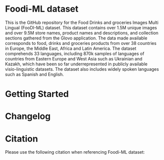 # Foodi-ML dataset

This is the GitHub repository for the Food Drinks and groceries Images Multi Lingual (FooDI-ML) dataset. This dataset contains over 1.5M unique images and over 9.5M store names, product names and descriptions, and collection sections gathered from the Glovo application. The data made available corresponds to food, drinks and groceries products from over 38 countries in Europe, the Middle East, Africa and Latin America. The dataset comprehends 33 languages, including 870k samples of languages of countries from Eastern Europe and West Asia such as Ukrainian and Kazakh, which have been so far underrepresented in publicly available visio-linguistic datasets. The dataset also includes widely spoken languages such as Spanish and English.

# Getting Started

# Changelog

# Citation
Please use the following citation when referencing Foodi-ML dataset:
